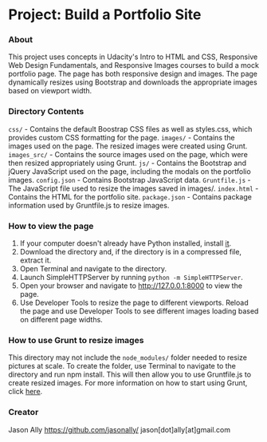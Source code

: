 # Project: Build a Portfolio Site

### About
This project uses concepts in Udacity's Intro to HTML and CSS, Responsive Web Design Fundamentals, and Responsive Images courses to build a mock portfolio page. The page has both responsive design and images. The page dynamically resizes using Bootstrap and downloads the appropriate images based on viewport width.

### Directory Contents
`css/` - Contains the default Boostrap CSS files as well as styles.css, which provides custom CSS formatting for the page.
`images/` - Contains the images used on the page. The resized images were created using Grunt.
`images_src/` - Contains the source images used on the page, which were then resized appropriately using Grunt.
`js/` - Contains the Bootstrap and jQuery JavaScript used on the page, including the modals on the portfolio images.
`config.json` - Contains Bootstrap JavaScript data.
`Gruntfile.js` - The JavaScript file used to resize the images saved in images/.
`index.html` - Contains the HTML for the portfolio site.
`package.json` - Contains package information used by Gruntfile.js to resize images.


### How to view the page
1. If your computer doesn't already have Python installed, install [it](https://www.python.org).
2. Download the directory and, if the directory is in a compressed file, extract it.
3. Open Terminal and navigate to the directory.
4. Launch SimpleHTTPServer by running `python -m SimpleHTTPServer`.
5. Open your browser and navigate to http://127.0.0.1:8000 to view the page.
6. Use Developer Tools to resize the page to different viewports. Reload the page and use Developer Tools to see different images loading based on different page widths.

### How to use Grunt to resize images
This directory may not include the `node_modules/` folder needed to resize pictures at scale. To create the folder, use Terminal to navigate to the directory and run npm install. This will then allow you to use Gruntfile.js to create resized images. For more information on how to start using Grunt, click [here](https://24ways.org/2013/grunt-is-not-weird-and-hard/).

### Creator
Jason Ally
https://github.com/jasonally/
jason[dot]ally[at]gmail.com